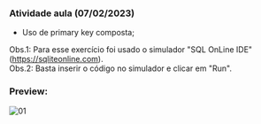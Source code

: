 <h3>Atividade aula (07/02/2023)</h3>

- Uso de primary key composta;

Obs.1: Para esse exercício foi usado o simulador "SQL OnLine IDE" (https://sqliteonline.com).<br>
Obs.2: Basta inserir o código no simulador e clicar em "Run".

<h3>Preview:</h3>

![01](https://user-images.githubusercontent.com/118065155/217834620-28ffeba8-19b6-44a2-806c-310e1e32cd88.png)
